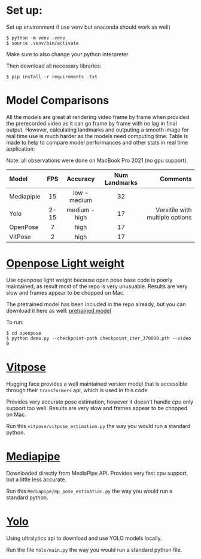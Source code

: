 # Set up:

Set up environment (I use venv but anaconda should work as well)
```
$ python -m venv .venv
$ source .venv/bin/activate
```
Make sure to also change your python interpreter

Then download all necessary libraries:
```
$ pip install -r requirements .txt
```

# Model Comparisons
All the models are great at rendering video frame by frame when provided the prerecorded video as it can go frame by frame with no lag in final output. However, calculating landmarks and outputing a smooth image for real time use is much harder as the models need computing time. Table is made to help to compare model performances and other stats in real time application:

Note: all observations were done on MacBook Pro 2021 (no gpu support).

| Model       | FPS         | Accuracy      | Num Landmarks | Comments  |
| :---        |    :----:   | :---:         |   :---:       |---:       | 
| Mediapipie  | 15          | low - medium  |  32           |           |
| Yolo        | 2-15        | medium - high |  17           | Versitile with multiple options |
| OpenPose    | 7           | high          |  17           |           |
| VitPose     | 2           | high          |  17           |           |


# [Openpose Light weight](https://github.com/Daniil-Osokin/lightweight-human-pose-estimation.pytorch?tab=readme-ov-file )

Use openpose light weight because open pose base code is poorly maintained; as result most of the repo is very unusuable. Results are very slow and frames appear to be chopped on Mac.

The pretrained model has been included in the repo already, but you can download it here as well: [pretrained model](https://download.01.org/opencv/openvino_training_extensions/models/human_pose_estimation/checkpoint_iter_370000.pth)

To run: 
```
$ cd openpose
$ python demo.py --checkpoint-path checkpoint_iter_370000.pth --video 0
```


# [Vitpose](https://huggingface.co/docs/transformers/main/en/model_doc/vitpose)

Hugging face provides a well maintained version model that is accessible through their `transformers` api, which is used in this code.

Provides very accurate pose estimation, however it doesn't handle cpu only support too well. Results are very slow and frames appear to be chopped on Mac. 

Run this `vitpose/vitpose_estimation.py` the way you would run a standard python.

# [Mediapipe](https://ai.google.dev/edge/mediapipe/solutions/vision/pose_landmarker)

Downloaded directly from MediaPipe API. Provides very fast cpu support, but a little less accurate.

Run this `Mediapipe/mp_pose_estimation.py` the way you would run a standard python.
 
# [Yolo](https://docs.ultralytics.com/tasks/pose/)

Using ultralytics api to download and use YOLO models locally. 

Run the file `Yolo/main.py` the way you would run a standard python file.

